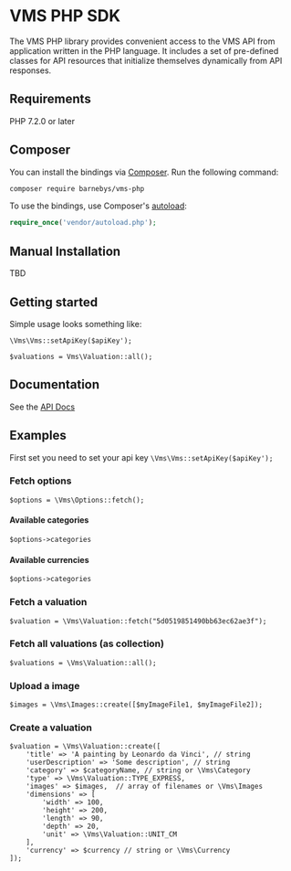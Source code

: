 # VMS PHP SDK

The VMS PHP library provides convenient access to the VMS API from application written in the 
PHP language. It includes a set of pre-defined classes for API resources that initialize 
themselves dynamically from API responses.

## Requirements

PHP 7.2.0 or later

## Composer

You can install the bindings via [Composer](http://getcomposer.org/). Run the following command:

```bash
composer require barnebys/vms-php
```

To use the bindings, use Composer's [autoload](https://getcomposer.org/doc/01-basic-usage.md#autoloading):

```php
require_once('vendor/autoload.php');
```


## Manual Installation

TBD

## Getting started

Simple usage looks something like:
```
\Vms\Vms::setApiKey($apiKey');

$valuations = Vms\Valuation::all();
```

## Documentation

See the [API Docs](https://backend-docs.vms.sh)

## Examples

First set you need to set your api key `\Vms\Vms::setApiKey($apiKey');`

### Fetch options

`$options = \Vms\Options::fetch();`

#### Available categories

`$options->categories`

#### Available currencies

`$options->categories`

### Fetch a valuation
`$valuation = \Vms\Valuation::fetch("5d0519851490bb63ec62ae3f");`

### Fetch all valuations (as collection)
`$valuations = \Vms\Valuation::all();`

### Upload a image
`$images = \Vms\Images::create([$myImageFile1, $myImageFile2]);`

### Create a valuation
```
$valuation = \Vms\Valuation::create([
    'title' => 'A painting by Leonardo da Vinci', // string
    'userDescription' => 'Some description', // string
    'category' => $categoryName, // string or \Vms\Category
    'type' => \Vms\Valuation::TYPE_EXPRESS,
    'images' => $images,  // array of filenames or \Vms\Images
    'dimensions' => [
        'width' => 100,
        'height' => 200,
        'length' => 90,
        'depth' => 20,
        'unit' => \Vms\Valuation::UNIT_CM
    ],
    'currency' => $currency // string or \Vms\Currency
]);
```
